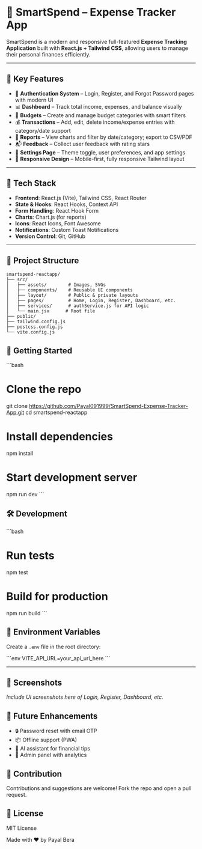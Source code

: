 # 💸 SmartSpend – Expense Tracker App 

SmartSpend is a modern and responsive full-featured **Expense Tracking Application** built with **React.js + Tailwind CSS**, allowing users to manage their personal finances efficiently.

---

## 🔑 Key Features

- 🔐 **Authentication System** – Login, Register, and Forgot Password pages with modern UI  
- 📊 **Dashboard** – Track total income, expenses, and balance visually  
- 💼 **Budgets** – Create and manage budget categories with smart filters  
- 💰 **Transactions** – Add, edit, delete income/expense entries with category/date support  
- 📁 **Reports** – View charts and filter by date/category; export to CSV/PDF  
- 📬 **Feedback** – Collect user feedback with rating stars  
- 🧾 **Settings Page** – Theme toggle, user preferences, and app settings  
- 📱 **Responsive Design** – Mobile-first, fully responsive Tailwind layout  

---

## 🧱 Tech Stack

- **Frontend**: React.js (Vite), Tailwind CSS, React Router  
- **State & Hooks**: React Hooks, Context API  
- **Form Handling**: React Hook Form  
- **Charts**: Chart.js (for reports)  
- **Icons**: React Icons, Font Awesome  
- **Notifications**: Custom Toast Notifications  
- **Version Control**: Git, GitHub  

---

## 📂 Project Structure

```
smartspend-reactapp/
├── src/
│   ├── assets/        # Images, SVGs
│   ├── components/    # Reusable UI components
│   ├── layout/        # Public & private layouts
│   ├── pages/         # Home, Login, Register, Dashboard, etc.
│   ├── services/      # authService.js for API logic
│   └── main.jsx      # Root file
├── public/
├── tailwind.config.js
├── postcss.config.js
└── vite.config.js
```

## 🚀 Getting Started

\`\`\`bash
# Clone the repo
git clone https://github.com/Payal091999/SmartSpend-Expense-Tracker-App.git
cd smartspend-reactapp

# Install dependencies
npm install

# Start development server
npm run dev
\`\`\`

## 🛠️ Development

\`\`\`bash
# Run tests
npm test

# Build for production
npm run build
\`\`\`

## 📝 Environment Variables

Create a `.env` file in the root directory:

\`\`\`env
VITE_API_URL=your_api_url_here
\`\`\`

---

## 📸 Screenshots

_Include UI screenshots here of Login, Register, Dashboard, etc._

## 📌 Future Enhancements

- 🔒 Password reset with email OTP  
- 📦 Offline support (PWA)  
- 🧠 AI assistant for financial tips  
- 👤 Admin panel with analytics  

## 🤝 Contribution

Contributions and suggestions are welcome! Fork the repo and open a pull request.

## 📄 License

MIT License  

Made with ❤️ by Payal Bera